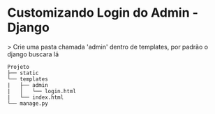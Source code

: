 # Customizando Login do Admin - Django


<p> > Crie uma pasta chamada 'admin' dentro de templates, por padrão o django buscara lá </p>

```
Projeto
├── static
└── templates
|   ├── admin
|   │   └── login.html
|   └── index.html
└── manage.py
```

